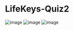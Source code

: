# LifeKeys-Quiz2
![image](https://user-images.githubusercontent.com/52834318/171082291-6aefe4a5-6b83-4580-8a7e-041b3a4ceac0.png)
![image](https://user-images.githubusercontent.com/52834318/171082097-3bc196ad-30a1-4a7e-8bc4-764056768dae.png)
![image](https://user-images.githubusercontent.com/52834318/171082160-01fb43e6-5eba-45d3-bf7a-9ff1fca131c0.png)
